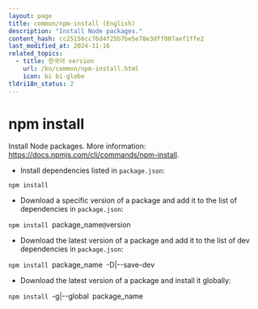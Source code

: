 ```yaml
---
layout: page
title: common/npm-install (English)
description: "Install Node packages."
content_hash: cc25156cc76d4f25b7be5e78e3dff007aef1ffe2
last_modified_at: 2024-11-16
related_topics:
  - title: 한국어 version
    url: /ko/common/npm-install.html
    icon: bi bi-globe
tldri18n_status: 2
---
```

# npm install

Install Node packages.
More information: <https://docs.npmjs.com/cli/commands/npm-install>.

- Install dependencies listed in `package.json`:

`npm install`

- Download a specific version of a package and add it to the list of dependencies in `package.json`:

`npm install `<span class="tldr-var badge badge-pill bg-dark-lm bg-white-dm text-white-lm text-dark-dm font-weight-bold">package_name</span>`@`<span class="tldr-var badge badge-pill bg-dark-lm bg-white-dm text-white-lm text-dark-dm font-weight-bold">version</span>

- Download the latest version of a package and add it to the list of dev dependencies in `package.json`:

`npm install `<span class="tldr-var badge badge-pill bg-dark-lm bg-white-dm text-white-lm text-dark-dm font-weight-bold">package_name</span>` `<span class="tldr-var badge badge-pill bg-dark-lm bg-white-dm text-white-lm text-dark-dm font-weight-bold">-D|--save-dev</span>

- Download the latest version of a package and install it globally:

`npm install `<span class="tldr-var badge badge-pill bg-dark-lm bg-white-dm text-white-lm text-dark-dm font-weight-bold">-g|--global</span>` `<span class="tldr-var badge badge-pill bg-dark-lm bg-white-dm text-white-lm text-dark-dm font-weight-bold">package_name</span>
